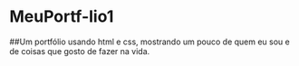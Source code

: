 # MeuPortf-lio1
##Um portfólio usando html e css, mostrando um pouco de quem eu sou e de coisas que gosto de fazer na vida.

